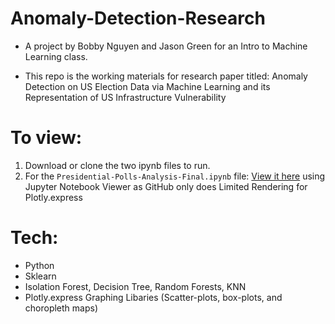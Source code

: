 # Anomaly-Detection-Research
- A project by Bobby Nguyen and Jason Green for an Intro to Machine Learning class. 

- This repo is the working materials for research paper titled: Anomaly Detection on US Election Data via Machine Learning and its Representation of US Infrastructure Vulnerability

# To view:

1) Download or clone the two ipynb files to run. 
2) For the `Presidential-Polls-Analysis-Final.ipynb` file: [View it here](https://nbviewer.jupyter.org/github/bobsany16/Anomaly-Detection-Research/blob/28a06112d28026a11ca6ad40c07ac7405adec0a3/Presidential-Polls-Analysis-Final.ipynb) using Jupyter Notebook Viewer as GitHub only does Limited Rendering for Plotly.express

# Tech: 

* Python
* Sklearn
* Isolation Forest, Decision Tree, Random Forests, KNN
* Plotly.express Graphing Libaries (Scatter-plots, box-plots, and choropleth maps)
